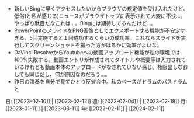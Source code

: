 - 新しいBingに早くアクセスしたいからブラウザの規定値を受け入れたけど、低俗(と私が感じる)ニュースがブラウザトップに表示されて大変に不快…。やっぱり駄目だなこれは…。Bingには期待してるんだけど…。
- PowerPointのスライドをPNG画像としてエクスポートする機能が不安定すぎる。5回実施すると１回成功するくらいの成功率。これならスライドを実行してスクリーンショットを撮った方がはるかに効率がよいな。
- DaVinci ResolveからYoutubeへの動画アップロード機能が私の環境では100%失敗する。動画エントリが作成されてタイトルや概要等は入力されているけれども動画本体のアップロードがなされていない感じ。権限出しなおしても同じだし、何が原因なのだろう…。
- 昨日の演奏を自分で見てひとり反省会中。私のベースがドラムのバスドラムと

日: [[2023-02-10]] | [[2023-02-12]]
週: [[2023-02-04]] | [[2023-02-18]]
月: [[2023-01-11]] | [[2023-03-11]]
年: [[2022-02-11]] | [[2024-02-11]]
